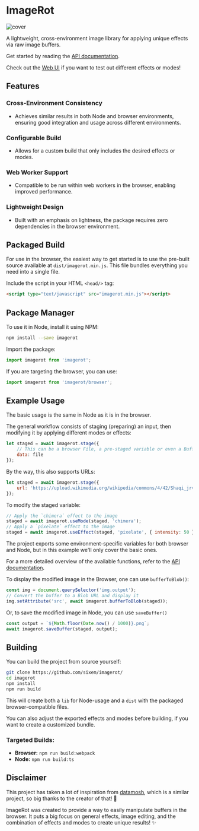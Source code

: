 # ImageRot
![cover](https://github.com/sixem/imagerot/assets/2825338/b1b3c703-6776-450c-89c2-5c8724e84d1b)

A lightweight, cross-environment image library for applying unique effects via raw image buffers.

Get started by reading the [API documentation](API.md).

Check out the [Web UI](https://five.sh/imagerot/) if you want to test out different effects or modes!

## Features
### Cross-Environment Consistency
* Achieves similar results in both Node and browser environments, ensuring good integration and usage across different environments.

### Configurable Build
* Allows for a custom build that only includes the desired effects or modes.

### Web Worker Support
* Compatible to be run within web workers in the browser, enabling improved performance.

### Lightweight Design
* Built with an emphasis on lightness, the package requires zero dependencies in the browser environment.

## Packaged Build
For use in the browser, the easiest way to get started is to use the pre-built source available at `dist/imagerot.min.js`. This file bundles everything you need into a single file.

Include the script in your HTML `<head/>` tag:
```html
<script type="text/javascript" src="imagerot.min.js"></script>
```

## Package Manager
To use it in Node, install it using NPM:
```bash
npm install --save imagerot
```

Import the package:
```js
import imagerot from 'imagerot';
```

If you are targeting the browser, you can use:
```js
import imagerot from 'imagerot/browser';
```

## Example Usage
The basic usage is the same in Node as it is in the browser.

The general workflow consists of staging (preparing) an input, then modifying it by applying different modes or effects:
```js
let staged = await imagerot.stage({
    // This can be a browser File, a pre-staged variable or even a Buffer returned from `fs`
    data: file
});
```
By the way, this also supports URLs:
```js
let staged = await imagerot.stage({
    url: 'https://upload.wikimedia.org/wikipedia/commons/4/42/Shaqi_jrvej.jpg'
});
```
To modify the staged variable:
```js
// Apply the `chimera` effect to the image
staged = await imagerot.useMode(staged, 'chimera');
// Apply a `pixelate` effect to the image
staged = await imagerot.useEffect(staged, 'pixelate', { intensity: 50 });
```
The project exports some environment-specific variables for both browser and Node, but in this example we'll only cover the basic ones.

For a more detailed overview of the available functions, refer to the [API documentation](API.md).

To display the modified image in the Browser, one can use `bufferToBlob()`:
```js
const img = document.querySelector('img.output');
// Convert the buffer to a Blob URL and display it
img.setAttribute('src', await imagerot.bufferToBlob(staged));
```

Or, to save the modified image in Node, you can use `saveBuffer()`
```js
const output = `${Math.floor(Date.now() / 1000)}.png`;
await imagerot.saveBuffer(staged, output);
```

## Building
You can build the project from source yourself:
```bash
git clone https://github.com/sixem/imagerot/
cd imagerot
npm install
npm run build
```
This will create both a `lib` for Node-usage and a `dist` with the packaged browser-compatible files.

You can also adjust the exported effects and modes before building, if you want to create a customized bundle.

### Targeted Builds:
* **Browser:** `npm run build:webpack`
* **Node:** `npm run build:ts`

## Disclaimer
This project has taken a lot of inspiration from [datamosh](https://github.com/Datamosh-js/datamosh), which is a similar project, so big thanks to the creator of that! 💖

ImageRot was created to provide a way to easily manipulate buffers in the browser. It puts a big focus on general effects, image editing, and the combination of effects and modes to create unique results! :sparkles: